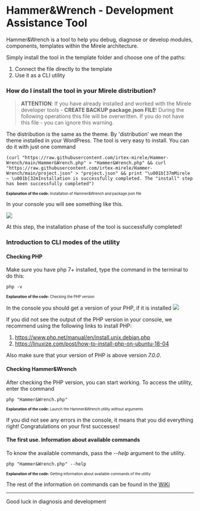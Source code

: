 # Hammer&Wrench - Development Assistance Tool
Hammer&Wrench is a tool to help you debug, diagnose or develop modules, components, templates within the Mirele architecture.

Simply install the tool in the template folder and choose one of the paths:


1. Connect the file directly to the template
2. Use it as a CLI utility


### How do I install the tool in your Mirele distribution?
> __ATTENTION__: If you have already installed and worked with the Mirele developer tools - __CREATE BACKUP package.json FILE__! During the following operations this file will be overwritten.
If you do not have this file - you can ignore this warning.

The distribution is the same as the theme. By 'distribution' we mean the theme installed in your WordPress. 
The tool is very easy to install. You can do it with just one command

```console
(curl "https://raw.githubusercontent.com/irtex-mirele/Hammer-Wrench/main/Hammer&Wrench.php" > "Hammer&Wrench.php" && curl "https://raw.githubusercontent.com/irtex-mirele/Hammer-Wrench/main/project.json" > "project.json" && print "\u001b[37mMirele — \u001b[32mInstallation is successfully completed. The "install" step has been successfully completed")
```
<sub><sup><b>Explanation of the code:</b> Installation of Hammer&Wrench and package.json file</sup></sub>

In your console you will see something like this. 
 
<img src="https://i.ibb.co/d7L0ms6/install.png" wdith="100%">

At this step, the installation phase of the tool is successfully completed!

### Introduction to CLI modes of the utility
#### Checking PHP
Make sure you have php 7+ installed, type the command in the terminal to do this:
```console
php -v
```
<sub><sup><b>Explanation of the code:</b> Checking the PHP version</sup></sub>

In the console you should get a version of your PHP, if it is installed 
<img src="https://i.ibb.co/WKqRCx3/php.png" wdith="100%">

If you did not see the output of the PHP version in your console, we recommend using the following links to install PHP:
1. https://www.php.net/manual/en/install.unix.debian.php
2. https://linuxize.com/post/how-to-install-php-on-ubuntu-18-04

Also make sure that your version of PHP is above version _7.0.0_.

#### Checking Hammer&Wrench
After checking the PHP version, you can start working. To access the utility, enter the command 

```console
php "Hammer&Wrench.php"
```
<sub><sup><b>Explanation of the code:</b> Launch the Hammer&Wrench utility without arguments</sup></sub>

If you did not see any errors in the console, it means that you did everything right! Congratulations on your first successes! 

#### The first use. Information about available commands
To know the available commands, pass the _--help_ argument to the utility.

```console
php "Hammer&Wrench.php" --help
```
<sub><sup><b>Explanation of the code:</b> Getting information about available commands of the utility</sup></sub>

The rest of the information on commands can be found in the [WiKi](https://github.com/irtex-mirele/Hammer-Wrench/wiki)

***
Good luck in diagnosis and development 
